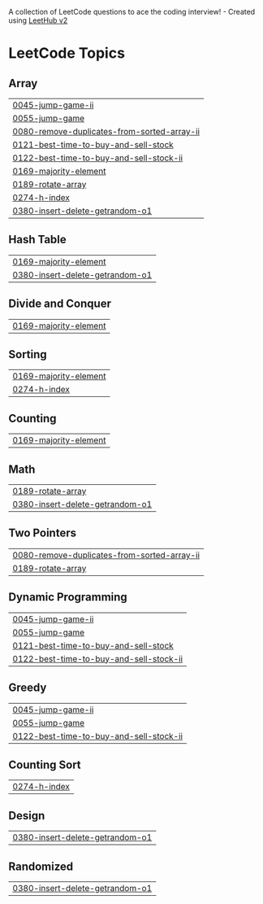 A collection of LeetCode questions to ace the coding interview! - Created using [LeetHub v2](https://github.com/arunbhardwaj/LeetHub-2.0)
<!---LeetCode Topics Start-->
# LeetCode Topics
## Array
|  |
| ------- |
| [0045-jump-game-ii](https://github.com/beugo/leetcode/tree/master/0045-jump-game-ii) |
| [0055-jump-game](https://github.com/beugo/leetcode/tree/master/0055-jump-game) |
| [0080-remove-duplicates-from-sorted-array-ii](https://github.com/beugo/leetcode/tree/master/0080-remove-duplicates-from-sorted-array-ii) |
| [0121-best-time-to-buy-and-sell-stock](https://github.com/beugo/leetcode/tree/master/0121-best-time-to-buy-and-sell-stock) |
| [0122-best-time-to-buy-and-sell-stock-ii](https://github.com/beugo/leetcode/tree/master/0122-best-time-to-buy-and-sell-stock-ii) |
| [0169-majority-element](https://github.com/beugo/leetcode/tree/master/0169-majority-element) |
| [0189-rotate-array](https://github.com/beugo/leetcode/tree/master/0189-rotate-array) |
| [0274-h-index](https://github.com/beugo/leetcode/tree/master/0274-h-index) |
| [0380-insert-delete-getrandom-o1](https://github.com/beugo/leetcode/tree/master/0380-insert-delete-getrandom-o1) |
## Hash Table
|  |
| ------- |
| [0169-majority-element](https://github.com/beugo/leetcode/tree/master/0169-majority-element) |
| [0380-insert-delete-getrandom-o1](https://github.com/beugo/leetcode/tree/master/0380-insert-delete-getrandom-o1) |
## Divide and Conquer
|  |
| ------- |
| [0169-majority-element](https://github.com/beugo/leetcode/tree/master/0169-majority-element) |
## Sorting
|  |
| ------- |
| [0169-majority-element](https://github.com/beugo/leetcode/tree/master/0169-majority-element) |
| [0274-h-index](https://github.com/beugo/leetcode/tree/master/0274-h-index) |
## Counting
|  |
| ------- |
| [0169-majority-element](https://github.com/beugo/leetcode/tree/master/0169-majority-element) |
## Math
|  |
| ------- |
| [0189-rotate-array](https://github.com/beugo/leetcode/tree/master/0189-rotate-array) |
| [0380-insert-delete-getrandom-o1](https://github.com/beugo/leetcode/tree/master/0380-insert-delete-getrandom-o1) |
## Two Pointers
|  |
| ------- |
| [0080-remove-duplicates-from-sorted-array-ii](https://github.com/beugo/leetcode/tree/master/0080-remove-duplicates-from-sorted-array-ii) |
| [0189-rotate-array](https://github.com/beugo/leetcode/tree/master/0189-rotate-array) |
## Dynamic Programming
|  |
| ------- |
| [0045-jump-game-ii](https://github.com/beugo/leetcode/tree/master/0045-jump-game-ii) |
| [0055-jump-game](https://github.com/beugo/leetcode/tree/master/0055-jump-game) |
| [0121-best-time-to-buy-and-sell-stock](https://github.com/beugo/leetcode/tree/master/0121-best-time-to-buy-and-sell-stock) |
| [0122-best-time-to-buy-and-sell-stock-ii](https://github.com/beugo/leetcode/tree/master/0122-best-time-to-buy-and-sell-stock-ii) |
## Greedy
|  |
| ------- |
| [0045-jump-game-ii](https://github.com/beugo/leetcode/tree/master/0045-jump-game-ii) |
| [0055-jump-game](https://github.com/beugo/leetcode/tree/master/0055-jump-game) |
| [0122-best-time-to-buy-and-sell-stock-ii](https://github.com/beugo/leetcode/tree/master/0122-best-time-to-buy-and-sell-stock-ii) |
## Counting Sort
|  |
| ------- |
| [0274-h-index](https://github.com/beugo/leetcode/tree/master/0274-h-index) |
## Design
|  |
| ------- |
| [0380-insert-delete-getrandom-o1](https://github.com/beugo/leetcode/tree/master/0380-insert-delete-getrandom-o1) |
## Randomized
|  |
| ------- |
| [0380-insert-delete-getrandom-o1](https://github.com/beugo/leetcode/tree/master/0380-insert-delete-getrandom-o1) |
<!---LeetCode Topics End-->